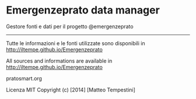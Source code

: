 Emergenzeprato data manager
===========================

Gestore fonti e dati per il progetto @emergenzeprato

--------

Tutte le informazioni e le fonti utilizzate sono disponibili in http://iltempe.github.io/Emergenzeprato

All sources and informations are available in http://iltempe.github.io/Emergenzeprato

pratosmart.org

Licenza MIT
Copyright (c) [2014] [Matteo Tempestini]
